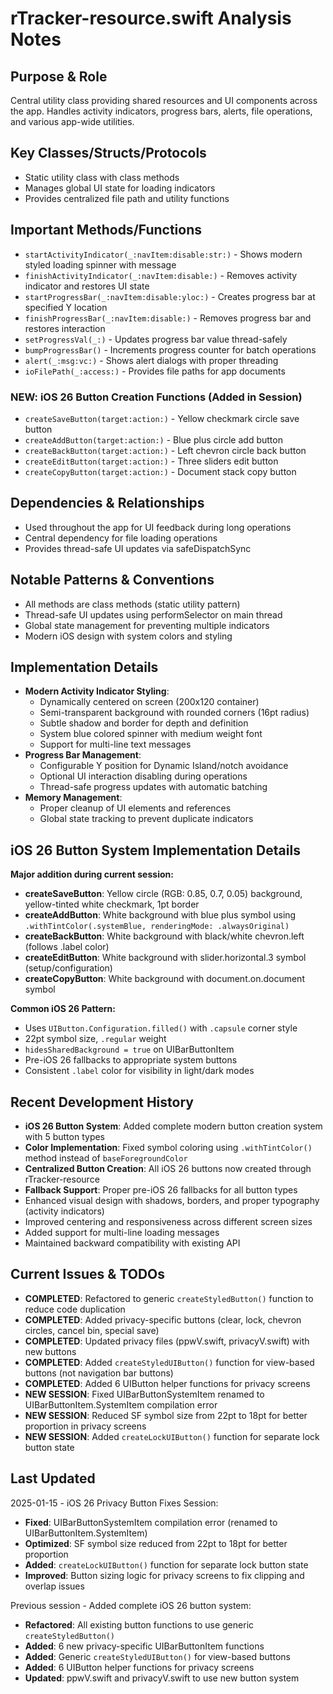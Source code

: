 # rTracker-resource.swift Analysis Notes

## Purpose & Role
Central utility class providing shared resources and UI components across the app. Handles activity indicators, progress bars, alerts, file operations, and various app-wide utilities.

## Key Classes/Structs/Protocols
- Static utility class with class methods
- Manages global UI state for loading indicators
- Provides centralized file path and utility functions

## Important Methods/Functions
- `startActivityIndicator(_:navItem:disable:str:)` - Shows modern styled loading spinner with message
- `finishActivityIndicator(_:navItem:disable:)` - Removes activity indicator and restores UI state
- `startProgressBar(_:navItem:disable:yloc:)` - Creates progress bar at specified Y location
- `finishProgressBar(_:navItem:disable:)` - Removes progress bar and restores interaction
- `setProgressVal(_:)` - Updates progress bar value thread-safely
- `bumpProgressBar()` - Increments progress counter for batch operations
- `alert(_:msg:vc:)` - Shows alert dialogs with proper threading
- `ioFilePath(_:access:)` - Provides file paths for app documents

### NEW: iOS 26 Button Creation Functions (Added in Session)
- `createSaveButton(target:action:)` - Yellow checkmark circle save button
- `createAddButton(target:action:)` - Blue plus circle add button
- `createBackButton(target:action:)` - Left chevron circle back button
- `createEditButton(target:action:)` - Three sliders edit button
- `createCopyButton(target:action:)` - Document stack copy button

## Dependencies & Relationships
- Used throughout the app for UI feedback during long operations
- Central dependency for file loading operations
- Provides thread-safe UI updates via safeDispatchSync

## Notable Patterns & Conventions
- All methods are class methods (static utility pattern)
- Thread-safe UI updates using performSelector on main thread
- Global state management for preventing multiple indicators
- Modern iOS design with system colors and styling

## Implementation Details
- **Modern Activity Indicator Styling**:
  - Dynamically centered on screen (200x120 container)
  - Semi-transparent background with rounded corners (16pt radius)
  - Subtle shadow and border for depth and definition
  - System blue colored spinner with medium weight font
  - Support for multi-line text messages
- **Progress Bar Management**:
  - Configurable Y position for Dynamic Island/notch avoidance
  - Optional UI interaction disabling during operations
  - Thread-safe progress updates with automatic batching
- **Memory Management**:
  - Proper cleanup of UI elements and references
  - Global state tracking to prevent duplicate indicators

## iOS 26 Button System Implementation Details
**Major addition during current session:**
- **createSaveButton**: Yellow circle (RGB: 0.85, 0.7, 0.05) background, yellow-tinted white checkmark, 1pt border
- **createAddButton**: White background with blue plus symbol using `.withTintColor(.systemBlue, renderingMode: .alwaysOriginal)`
- **createBackButton**: White background with black/white chevron.left (follows .label color)
- **createEditButton**: White background with slider.horizontal.3 symbol (setup/configuration)
- **createCopyButton**: White background with document.on.document symbol

**Common iOS 26 Pattern:**
- Uses `UIButton.Configuration.filled()` with `.capsule` corner style
- 22pt symbol size, `.regular` weight
- `hidesSharedBackground = true` on UIBarButtonItem
- Pre-iOS 26 fallbacks to appropriate system buttons
- Consistent `.label` color for visibility in light/dark modes

## Recent Development History
- **iOS 26 Button System**: Added complete modern button creation system with 5 button types
- **Color Implementation**: Fixed symbol coloring using `.withTintColor()` method instead of `baseForegroundColor`
- **Centralized Button Creation**: All iOS 26 buttons now created through rTracker-resource
- **Fallback Support**: Proper pre-iOS 26 fallbacks for all button types
- Enhanced visual design with shadows, borders, and proper typography (activity indicators)
- Improved centering and responsiveness across different screen sizes
- Added support for multi-line loading messages
- Maintained backward compatibility with existing API

## Current Issues & TODOs
- **COMPLETED**: Refactored to generic `createStyledButton()` function to reduce code duplication
- **COMPLETED**: Added privacy-specific buttons (clear, lock, chevron circles, cancel bin, special save)
- **COMPLETED**: Updated privacy files (ppwV.swift, privacyV.swift) with new buttons
- **COMPLETED**: Added `createStyledUIButton()` function for view-based buttons (not navigation bar buttons)
- **COMPLETED**: Added 6 UIButton helper functions for privacy screens
- **NEW SESSION**: Fixed UIBarButtonSystemItem renamed to UIBarButtonItem.SystemItem compilation error
- **NEW SESSION**: Reduced SF symbol size from 22pt to 18pt for better proportion in privacy screens
- **NEW SESSION**: Added `createLockUIButton()` function for separate lock button state

## Last Updated
2025-01-15 - iOS 26 Privacy Button Fixes Session:
- **Fixed**: UIBarButtonSystemItem compilation error (renamed to UIBarButtonItem.SystemItem)
- **Optimized**: SF symbol size reduced from 22pt to 18pt for better proportion
- **Added**: `createLockUIButton()` function for separate lock button state
- **Improved**: Button sizing logic for privacy screens to fix clipping and overlap issues

Previous session - Added complete iOS 26 button system:
- **Refactored**: All existing button functions to use generic `createStyledButton()`
- **Added**: 6 new privacy-specific UIBarButtonItem functions
- **Added**: Generic `createStyledUIButton()` for view-based buttons
- **Added**: 6 UIButton helper functions for privacy screens
- **Updated**: ppwV.swift and privacyV.swift to use new button system